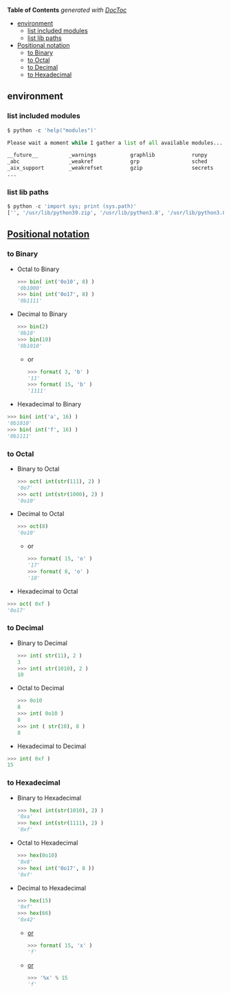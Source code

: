 <!-- START doctoc generated TOC please keep comment here to allow auto update -->
<!-- DON'T EDIT THIS SECTION, INSTEAD RE-RUN doctoc TO UPDATE -->
**Table of Contents**  *generated with [DocToc](https://github.com/thlorenz/doctoc)*

- [environment](#environment)
  - [list included modules](#list-included-modules)
  - [list lib paths](#list-lib-paths)
- [Positional notation](#positional-notation)
  - [to Binary](#to-binary)
  - [to Octal](#to-octal)
  - [to Decimal](#to-decimal)
  - [to Hexadecimal](#to-hexadecimal)

<!-- END doctoc generated TOC please keep comment here to allow auto update -->




## environment
### list included modules
```python
$ python -c 'help("modules")'

Please wait a moment while I gather a list of all available modules...

__future__          _warnings           graphlib            runpy
_abc                _weakref            grp                 sched
_aix_support        _weakrefset         gzip                secrets
...
```

### list lib paths
```python
$ python -c 'import sys; print (sys.path)'
['', '/usr/lib/python39.zip', '/usr/lib/python3.8', '/usr/lib/python3.8/lib-dynload', '/usr/local/lib/python3.8/dist-packages', '/usr/lib/python3/dist-packages']
```

## [Positional notation](https://en.wikipedia.org/wiki/Positional_notation)
### to Binary
- Octal to Binary
  ```python
  >>> bin( int('0o10', 8) )
  '0b1000'
  >>> bin( int('0o17', 8) )
  '0b1111'
  ```
- Decimal to Binary
  ```python
  >>> bin(2)
  '0b10'
  >>> bin(10)
  '0b1010'
  ```
  - or
    ```python
    >>> format( 3, 'b' )
    '11'
    >>> format( 15, 'b' )
    '1111'
    ```
-  Hexadecimal to Binary
  ```python
  >>> bin( int('a', 16) )
  '0b1010'
  >>> bin( int('f', 16) )
  '0b1111'
  ```

### to Octal
- Binary to Octal
  ```python
  >>> oct( int(str(111), 2) )
  '0o7'
  >>> oct( int(str(1000), 2) )
  '0o10'
  ```
- Decimal to Octal
  ```python
  >>> oct(8)
  '0o10'
  ```
  - or
    ```python
    >>> format( 15, 'o' )
    '17'
    >>> format( 8, 'o' )
    '10'
    ```
-  Hexadecimal to Octal
  ```python
  >>> oct( 0xf )
  '0o17'
  ```

### to Decimal
- Binary to Decimal
  ```python
  >>> int( str(11), 2 )
  3
  >>> int( str(1010), 2 )
  10
  ```
- Octal to Decimal
  ```python
  >>> 0o10
  8
  >>> int( 0o10 )
  8
  >>> int ( str(10), 8 )
  8
  ```
-  Hexadecimal to Decimal
  ```python
  >>> int( 0xf )
  15
  ```

### to Hexadecimal
- Binary to Hexadecimal
  ```python
  >>> hex( int(str(1010), 2) )
  '0xa'
  >>> hex( int(str(1111), 2) )
  '0xf'
  ```
- Octal to Hexadecimal
  ```python
  >>> hex(0o10)
  '0x8'
  >>> hex( int('0o17', 8 ))
  '0xf'
  ```
- Decimal to Hexadecimal
  ```python
  >>> hex(15)
  '0xf'
  >>> hex(66)
  '0x42'
  ```
  - [or](https://stackoverflow.com/a/16414603/2940319)
    ```python
    >>> format( 15, 'x' )
    'f'
    ```
  - [or](https://stackoverflow.com/a/10218221/2940319)
    ```python
    >>> '%x' % 15
    'f'
    ```
